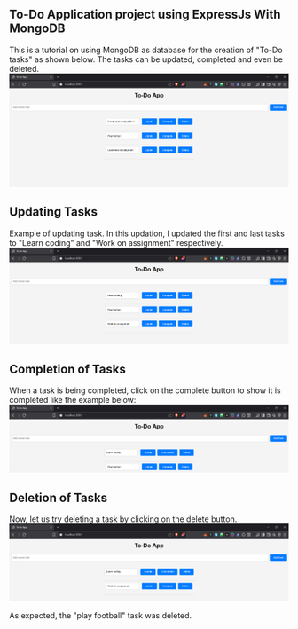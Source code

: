 ## To-Do Application project using ExpressJs With MongoDB
This is a tutorial on using MongoDB as database for the creation of "To-Do tasks" as shown below. The tasks can be updated, completed and even be deleted. 
![alt text](image.png)

## Updating Tasks 
Example of updating task. In this updation, I updated the first and last tasks to "Learn coding" and "Work on assignment" respectively. 
![alt text](image-1.png)

## Completion of Tasks
When a task is being completed, click on the complete button to show it is completed like the example below:
![alt text](image-2.png)

## Deletion of Tasks
Now, let us try deleting a task by clicking on the delete button. 
![alt text](image-3.png)

As expected, the "play football" task was deleted. 